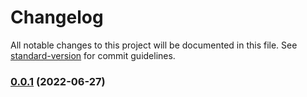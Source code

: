 # Changelog

All notable changes to this project will be documented in this file. See [standard-version](https://github.com/conventional-changelog/standard-version) for commit guidelines.

### [0.0.1](https://github.com/applicdev/booklet/compare/v0.1.3...v0.0.1) (2022-06-27)
